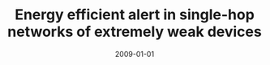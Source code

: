 ---
# Documentation: https://wowchemy.com/docs/managing-content/

title: Energy efficient alert in single-hop networks of extremely weak devices
subtitle: ''
summary: ''
authors:
- Marek Klonowski
- Mirosław Kutyłowski
- Jan Zatopiański
tags: []
categories: []
date: '2009-01-01'
lastmod: 2022-10-07T05:13:06Z
featured: false
draft: false

# Featured image
# To use, add an image named `featured.jpg/png` to your page's folder.
# Focal points: Smart, Center, TopLeft, Top, TopRight, Left, Right, BottomLeft, Bottom, BottomRight.
image:
  caption: ''
  focal_point: ''
  preview_only: false

# Projects (optional).
#   Associate this post with one or more of your projects.
#   Simply enter your project's folder or file name without extension.
#   E.g. `projects = ["internal-project"]` references `content/project/deep-learning/index.md`.
#   Otherwise, set `projects = []`.
projects: []
publishDate: '2022-10-07T05:13:04.927474Z'
publication_types:
- '2'
abstract: ''
publication: '*Lecture Notes in Computer Science*'
doi: 10.1007/978-3-642-05434-1_14
---